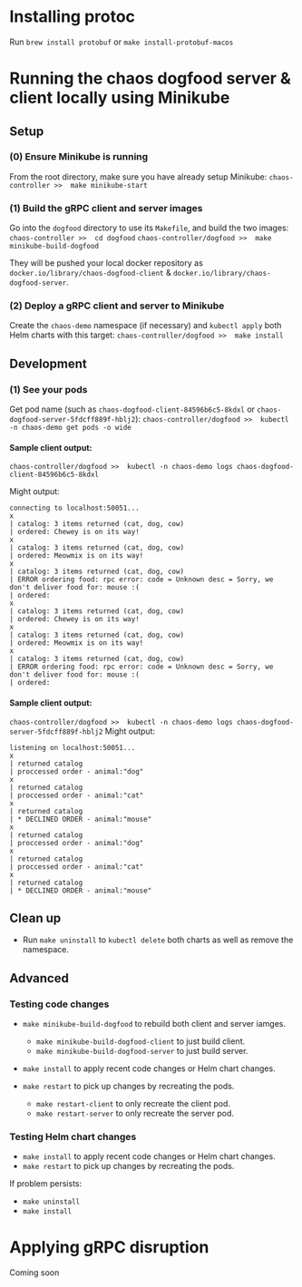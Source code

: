 # Installing protoc

Run `brew install protobuf` or `make install-protobuf-macos`

# Running the chaos dogfood server & client locally using Minikube

## Setup

### (0) Ensure Minikube is running

From the root directory, make sure you have already setup Minikube:
`chaos-controller >>  make minikube-start`

### (1) Build the gRPC client and server images

Go into the `dogfood` directory to use its `Makefile`, and build the two images:
`chaos-controller >>  cd dogfood`
`chaos-controller/dogfood >>  make minikube-build-dogfood`

They will be pushed your local docker repository as `docker.io/library/chaos-dogfood-client` & `docker.io/library/chaos-dogfood-server`.

### (2) Deploy a gRPC client and server to Minikube

Create the `chaos-demo` namespace (if necessary) and `kubectl apply` both Helm charts with this target:
`chaos-controller/dogfood >>  make install`

## Development

### (1) See your pods

Get pod name (such as `chaos-dogfood-client-84596b6c5-8kdxl` or `chaos-dogfood-server-5fdcff889f-hblj2`):
`chaos-controller/dogfood >>  kubectl -n chaos-demo get pods -o wide`

#### Sample client output:
`chaos-controller/dogfood >>  kubectl -n chaos-demo logs chaos-dogfood-client-84596b6c5-8kdxl`

Might output:
```
connecting to localhost:50051...
x
| catalog: 3 items returned (cat, dog, cow)
| ordered: Chewey is on its way!
x
| catalog: 3 items returned (cat, dog, cow)
| ordered: Meowmix is on its way!
x
| catalog: 3 items returned (cat, dog, cow)
| ERROR ordering food: rpc error: code = Unknown desc = Sorry, we don't deliver food for: mouse :(
| ordered: 
x
| catalog: 3 items returned (cat, dog, cow)
| ordered: Chewey is on its way!
x
| catalog: 3 items returned (cat, dog, cow)
| ordered: Meowmix is on its way!
x
| catalog: 3 items returned (cat, dog, cow)
| ERROR ordering food: rpc error: code = Unknown desc = Sorry, we don't deliver food for: mouse :(
| ordered: 
```
#### Sample client output:
`chaos-controller/dogfood >>  kubectl -n chaos-demo logs chaos-dogfood-server-5fdcff889f-hblj2`
Might output:
```
listening on localhost:50051...
x
| returned catalog
| proccessed order - animal:"dog"
x
| returned catalog
| proccessed order - animal:"cat"
x
| returned catalog
| * DECLINED ORDER - animal:"mouse"
x
| returned catalog
| proccessed order - animal:"dog"
x
| returned catalog
| proccessed order - animal:"cat"
x
| returned catalog
| * DECLINED ORDER - animal:"mouse"
```

## Clean up
* Run `make uninstall` to `kubectl delete` both charts as well as remove the namespace.

## Advanced

### Testing code changes

* `make minikube-build-dogfood` to rebuild both client and server iamges.
  * `make minikube-build-dogfood-client` to just build client.
  * `make minikube-build-dogfood-server` to just build server.
 
* `make install` to apply recent code changes or Helm chart changes.
* `make restart` to pick up changes by recreating the pods.
  * `make restart-client` to only recreate the client pod.
  * `make restart-server` to only recreate the server pod.

### Testing Helm chart changes

* `make install` to apply recent code changes or Helm chart changes.
* `make restart` to pick up changes by recreating the pods.

If problem persists:
* `make uninstall`
* `make install`

# Applying gRPC disruption
Coming soon
